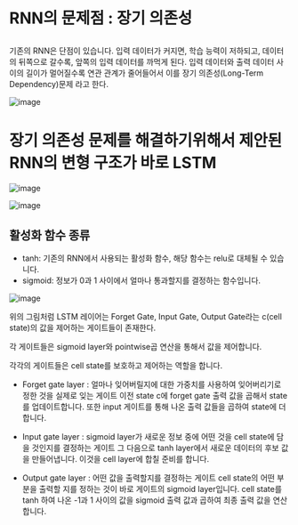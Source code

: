# RNN의 문제점 : 장기 의존성

## 
기존의 RNN은 단점이 있습니다. 
입력 데이터가 커지면, 학습 능력이 저하되고, 데이터의 뒤쪽으로 갈수록, 앞쪽의 입력 데이터를 까먹게 된다.
입력 데이터와 출력 데이터 사이의 길이가 멀어질수록 연관 관계가 줄어들어서 이를 장기 의존성(Long-Term Dependency)문제 라고 한다.

![image](https://user-images.githubusercontent.com/79880336/144055686-d2060890-e758-465c-adc1-4efda1f52db6.png)


# 장기 의존성 문제를 해결하기위해서 제안된 RNN의 변형 구조가 바로 LSTM

![image](https://user-images.githubusercontent.com/79880336/144056699-24942275-f727-4d99-b0ad-003f9edb51e3.png)


![image](https://user-images.githubusercontent.com/79880336/144056827-a2ba978f-2925-4bec-bfa2-1d7f8b00c1e6.png)


## 활성화 함수 종류
- tanh: 기존의 RNN에서 사용되는 활성화 함수, 해당 함수는 relu로 대체될 수 있습니다.
- sigmoid: 정보가 0과 1 사이에서 얼마나 통과할지를 결정하는 함수입니다.

![image](https://user-images.githubusercontent.com/79880336/144057642-b7f4db78-144d-4210-a18c-8eb11c203ea2.png)


위의 그림처럼 LSTM 레이어는 Forget Gate, Input Gate, Output Gate라는 c(cell state)의 값을 제어하는 게이트들이 존재한다.

각 게이트들은 sigmoid layer와 pointwise곱 연산을 통해서 값을 제어합니다.

각각의 게이트들은 cell state를 보호하고 제어하는 역할을 합니다.

- Forget gate layer
: 얼마나 잊어버릴지에 대한 가중치를 사용하여 잊어버리기로 정한 것을 실제로 잊는 게이트
이전 state c에 forget gate 출력 값을 곱해서 state를 업데이트합니다. 또한 input 게이트를 통해 나온 출력 값들을 곱하여 state에 더합니다.

- Input gate layer
: sigmoid layer가 새로운 정보 중에 어떤 것을 cell state에 담을 것인지를 결정하는 게이트
그 다음으로 tanh layer에서 새로운 데이터의 후보 값을 만들어냅니다. 이것을 cell layer에 합칠 준비를 합니다.

- Output gate layer
: 어떤 값을 출력할지를 결정하는 게이트
cell state의 어떤 부분을 출력할 지를 정하는 것이 바로 게이트의 sigmoid layer입니다.
cell state를 tanh 하여 나온 -1과 1 사이의 값을 sigmoid 출력 값과 곱하여 최종 출력 값을 연산합니다.
